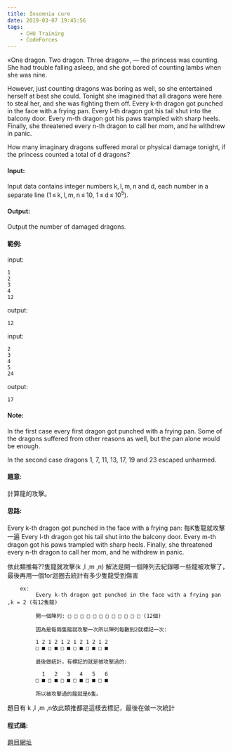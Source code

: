 ```yaml
---
title: Insomnia cure
date: 2019-03-07 19:45:56
tags:
	- CHU Training
	- CodeForces
---
```

«One dragon. Two dragon. Three dragon», — the princess was counting. She had trouble falling asleep, and she got bored of counting lambs when she was nine.

However, just counting dragons was boring as well, so she entertained herself at best she could. Tonight she imagined that all dragons were here to steal her, and she was fighting them off. Every k-th dragon got punched in the face with a frying pan. Every l-th dragon got his tail shut into the balcony door. Every m-th dragon got his paws trampled with sharp heels. Finally, she threatened every n-th dragon to call her mom, and he withdrew in panic.

How many imaginary dragons suffered moral or physical damage tonight, if the princess counted a total of d dragons?
<!-- more -->
#### Input:
Input data contains integer numbers k, l, m, n and d, each number in a separate line (1 ≤ k, l, m, n ≤ 10, 1 ≤ d ≤ 10<sup>5</sup>).

#### Output:
Output the number of damaged dragons.

#### 範例:
input:
```
1
2
3
4
12
```
output:
```
12
```
input:
```
2
3
4
5
24
```
output:
```
17
```
#### Note:
In the first case every first dragon got punched with a frying pan. Some of the dragons suffered from other reasons as well, but the pan alone would be enough.

In the second case dragons 1, 7, 11, 13, 17, 19 and 23 escaped unharmed.

#### 題意:
計算龍的攻擊。

#### 思路:
Every k-th dragon got punched in the face with a frying pan: 每K隻龍就攻擊一遍
Every l-th dragon got his tail shut into the balcony door. 
Every m-th dragon got his paws trampled with sharp heels. 
Finally, she threatened every n-th dragon to call her mom, and he withdrew in panic.

依此類推每??隻龍就攻擊(k ,l ,m ,n)
解法是開一個陣列去紀錄哪一些龍被攻擊了，最後再用一個for迴圈去統計有多少隻龍受到傷害
```
	ex:
		 Every k-th dragon got punched in the face with a frying pan ,k = 2 (有12隻龍)
		 
		 開一個陣列: □ □ □ □ □ □ □ □ □ □ □ □ (12個) 
		 
		 因為是每兩隻龍就攻擊一次所以陣列每數到2就標記一次:
		 
		 1 2 1 2 1 2 1 2 1 2 1 2
		 □ ■ □ ■ □ ■ □ ■ □ ■ □ ■
		 
		 最後做統計，有標記的就是被攻擊過的:
		 
		   1   2   3   4   5   6
		 □ ■ □ ■ □ ■ □ ■ □ ■ □ ■
		 
		 所以被攻擊過的龍就是6隻。
```
題目有 k ,l ,m ,n依此類推都是這樣去標記，最後在做一次統計

#### 程式碼:
<script src="https://gist.github.com/Daviswww/0cd0e5027094ec5738df365d8f2b38cc.js"></script>

[題目網址](https://codeforces.com/problemset/problem/148/A)